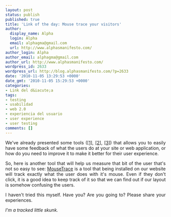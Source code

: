```yaml
---
layout: post
status: publish
published: true
title: 'Link of the day: Mouse trace your visitors'
author:
  display_name: Alpha
  login: Alpha
  email: alphagma@gmail.com
  url: http://www.alphasmanifesto.com/
author_login: Alpha
author_email: alphagma@gmail.com
author_url: http://www.alphasmanifesto.com/
wordpress_id: 2633
wordpress_url: http://blog.alphasmanifesto.com/?p=2633
date: '2010-11-05 13:29:53 +0000'
date_gmt: '2010-11-05 15:29:53 +0000'
categories:
- Link del d&iacute;a
tags:
- testing
- usabilidad
- web 2.0
- experiencia del usuario
- user experience
- user testing
comments: []
---
```

<p style="text-align: justify;">We've already presented some tools (<a href="https://blog.alphasmanifesto.com/2010/10/04/link-del-dia-que-recuerdan-los-usuarios-de-tu-sitio/">[1]</a>, <a href="https://blog.alphasmanifesto.com/2010/01/29/link-del-dia-testeo-de-usabilidad/">[2]</a>, <a href="https://blog.alphasmanifesto.com/2009/10/16/link-del-dia-woopra/">[3]</a>) that allows you to easily have some feedback of what the users do at your site or web application, or how do you need to improve it to make it better for their user experience.</p>
<p style="text-align: justify;">So, here is another tool that will help us measure that bit of the user that's not so easy to see: <a href="http://mousetrace.com/">MouseTrace</a> is a tool that being installed on our website will track exactly what the user does with it's mouse. Even if they don't click, it is a good idea to keep track of it so that we can find out if our layout is somehow confusing the users.</p>
<p style="text-align: justify;">I haven't tried this myself. Have you? Are you going to? Please share your experiences.</p>
<p style="text-align: justify;"><em>I'm a tracked little skunk.</em></p>
